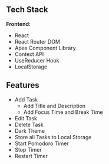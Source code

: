 ## Tech Stack

**Frontend:** 

- React
- React Router DOM
- Apex Component Library
- Context API
- UseReducer Hook
- LocalStorage

## Features

- Add Task
  - Add Title and Description
  - Add Focus Time and Break Time 
- Edit Task
- Delete Task
- Dark Theme
- Store all Tasks to Local Storage
- Start Pomodoro Timer
- Stop Timer
- Restart Timer